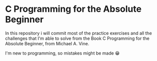 # C Programming for the Absolute Beginner

In this repository i will commit most of the practice exercises and all the challenges that I'm able to solve from the Book C Programming for the Absolute Beginner, from Michael A. Vine.

I'm new to programming, so mistakes might be made :grin:
